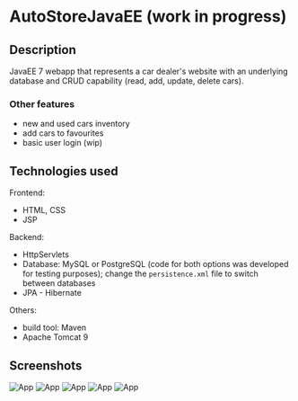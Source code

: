 # AutoStoreJavaEE (work in progress)

## Description
JavaEE 7 webapp that represents a car dealer's website with an underlying database and CRUD capability (read, add, update, delete cars).

### Other features
* new and used cars inventory
* add cars to favourites
* basic user login (wip)

## Technologies used
Frontend:
* HTML, CSS
* JSP  

Backend:
* HttpServlets
* Database: MySQL or PostgreSQL (code for both options was developed for testing purposes); change the `persistence.xml` file to switch between databases 
* JPA - Hibernate   

Others:
* build tool: Maven
* Apache Tomcat 9
 
## Screenshots 
![App](https://github.com/SimiAlex/AutoStoreJavaEE/blob/master/src/main/resources/images/homePage.PNG)
![App](https://github.com/SimiAlex/AutoStoreJavaEE/blob/master/src/main/resources/images/carsInAccount.PNG)
![App](https://github.com/SimiAlex/AutoStoreJavaEE/blob/master/src/main/resources/images/cardetails.PNG)
![App](https://github.com/SimiAlex/AutoStoreJavaEE/blob/master/src/main/resources/images/addCar.PNG)
![App](https://github.com/SimiAlex/AutoStoreJavaEE/blob/master/src/main/resources/images/updateCar.PNG)
